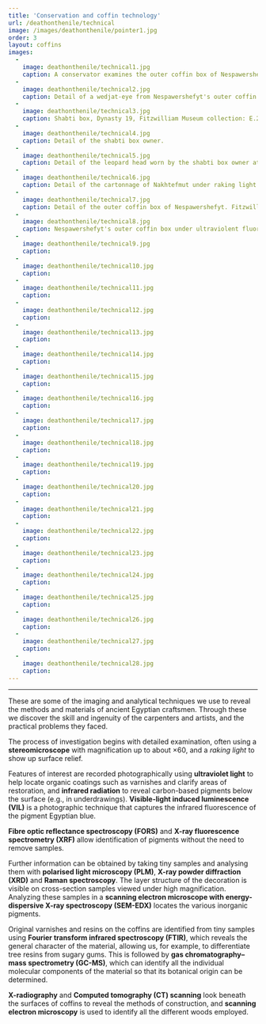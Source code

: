 ```yaml
---
title: 'Conservation and coffin technology'
url: /deathonthenile/technical
image: /images/deathonthenile/pointer1.jpg
order: 3
layout: coffins
images:
  -
    image: deathonthenile/technical1.jpg
    caption: A conservator examines the outer coffin box of Nespawershefyt with a stereomicroscope, Fitzwilliam Museum collection: E.1.1822. 
  -
    image: deathonthenile/technical2.jpg
    caption: Detail of a wedjat-eye from Nespawershefyt's outer coffin box viewed under magnification.
  -
    image: deathonthenile/technical3.jpg
    caption: Shabti box, Dynasty 19, Fitzwilliam Museum collection: E.205.1932. 
  -
    image: deathonthenile/technical4.jpg
    caption: Detail of the shabti box owner.
  -
    image: deathonthenile/technical5.jpg
    caption: Detail of the leopard head worn by the shabti box owner at x30 magnification.
  -
    image: deathonthenile/technical6.jpg
    caption: Detail of the cartonnage of Nakhtefmut under raking light. Fitzwilliam Museum collection: E.64.1896.
  -
    image: deathonthenile/technical7.jpg
    caption: Detail of the outer coffin box of Nespawershefyt. Fitzwilliam Museum collection: E.1.1822.
  -
    image: deathonthenile/technical8.jpg
    caption: Nespawershefyt's outer coffin box under ultraviolent fluorescence light.
  -
    image: deathonthenile/technical9.jpg
    caption:
  -
    image: deathonthenile/technical10.jpg
    caption:
  -
    image: deathonthenile/technical11.jpg
    caption:
  -
    image: deathonthenile/technical12.jpg
    caption:
  -
    image: deathonthenile/technical13.jpg
    caption:
  -
    image: deathonthenile/technical14.jpg
    caption:
  -
    image: deathonthenile/technical15.jpg
    caption:
  -
    image: deathonthenile/technical16.jpg
    caption:
  -
    image: deathonthenile/technical17.jpg
    caption:
  -
    image: deathonthenile/technical18.jpg
    caption:
  -
    image: deathonthenile/technical19.jpg
    caption:
  -
    image: deathonthenile/technical20.jpg
    caption:
  -
    image: deathonthenile/technical21.jpg
    caption:
  -
    image: deathonthenile/technical22.jpg
    caption:
  - 
    image: deathonthenile/technical23.jpg
    caption:
  -
    image: deathonthenile/technical24.jpg
    caption:
  -
    image: deathonthenile/technical25.jpg
    caption:
  -
    image: deathonthenile/technical26.jpg
    caption:
  -
    image: deathonthenile/technical27.jpg
    caption:
  -
    image: deathonthenile/technical28.jpg
    caption:
---
```

---

These are some of the imaging and analytical techniques we use to reveal the methods and materials of ancient Egyptian craftsmen. Through these we discover the skill and ingenuity of the carpenters and artists, and the practical problems they faced.

The process of investigation begins with detailed examination, often using a **stereomicroscope** with magnification up to about ×60, and a *raking light* to show up surface relief.

Features of interest are recorded photographically using **ultraviolet light** to help locate organic coatings such as varnishes and clarify areas of restoration, and **infrared radiation** to reveal carbon-based pigments below the surface (e.g., in underdrawings). **Visible-light induced luminescence (VIL)** is a photographic technique that captures the infrared fluorescence of the pigment Egyptian blue.

**Fibre optic reflectance spectroscopy (FORS)** and **X-ray fluorescence spectrometry (XRF)** allow identification of pigments without the need to remove samples.

Further information can be obtained by taking tiny samples and analysing them with **polarised light microscopy (PLM)**, **X-ray powder diffraction (XRD)** and **Raman spectroscopy**. The layer structure of the decoration is visible on cross-section samples viewed under high magnification. Analyzing these samples in a **scanning electron microscope with energy-dispersive X-ray spectroscopy (SEM-EDX)** locates the various inorganic pigments.

Original varnishes and resins on the coffins are identified from tiny samples using **Fourier transform infrared spectroscopy (FTIR)**, which reveals the general character of the material, allowing us, for example, to differentiate tree resins from sugary gums. This is followed by **gas chromatography–mass spectrometry (GC-MS)**, which can identify all the individual molecular components of the material so that its botanical origin can be determined.

**X-radiography** and **Computed tomography (CT) scanning** look beneath the surfaces of coffins to reveal the methods of construction, and **scanning electron microscopy** is used to identify all the different woods employed.

